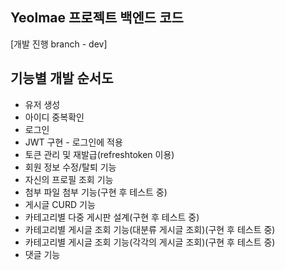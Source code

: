 ﻿## Yeolmae 프로젝트 백엔드 코드
[개발 진행 branch - dev]

## 기능별 개발 순서도
- 유저 생성
- 아이디 중복확인
- 로그인
- JWT 구현 - 로그인에 적용
- 토큰 관리 및 재발급(refreshtoken 이용)
- 회원 정보 수정/탈퇴 기능
- 자신의 프로필 조회 기능
- 첨부 파일 첨부 기능(구현 후 테스트 중)
- 게시글 CURD 기능
- 카테고리별 다중 게시판 설계(구현 후 테스트 중)
- 카테고리별 게시글 조회 기능(대분류 게시글 조회)(구현 후 테스트 중)
- 카테고리별 게시글 조회 기능(각각의 게시글 조회)(구현 후 테스트 중)
- 댓글 기능
